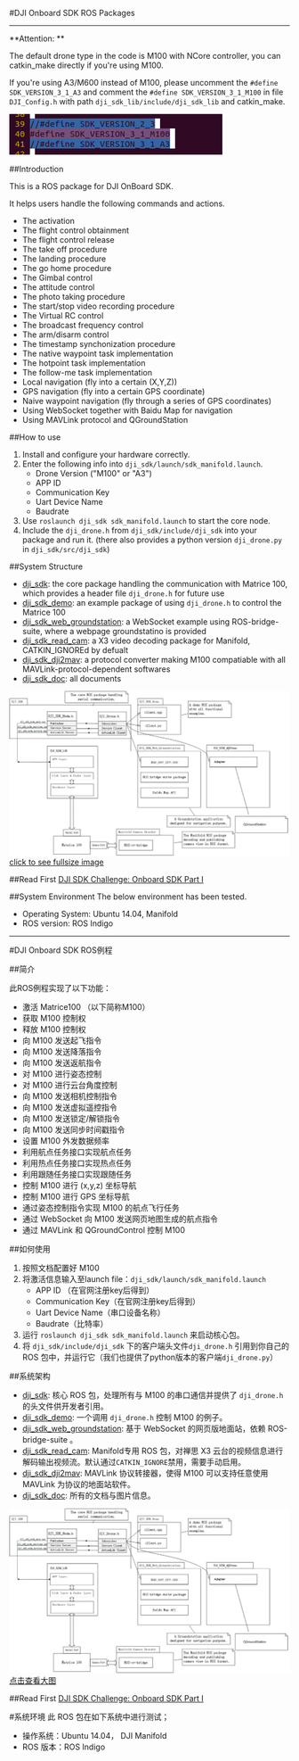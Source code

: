 #DJI Onboard SDK ROS Packages

----

**Attention: **

The default drone type in the code is M100 with NCore controller, you can catkin_make directly if you're using M100.

If you're using A3/M600 instead of M100, please uncomment the `#define SDK_VERSION_3_1_A3` and comment the `#define SDK_VERSION_3_1_M100` in file `DJI_Config.h` with path `dji_sdk_lib/include/dji_sdk_lib` and catkin_make.

![](dji_sdk_doc/m100_a3.png)

##Introduction

This is a ROS package for DJI OnBoard SDK.

It helps users handle the following commands and actions.

* The activation
* The flight control obtainment
* The flight control release
* The take off procedure
* The landing procedure
* The go home procedure
* The Gimbal control
* The attitude control
* The photo taking procedure
* The start/stop video recording procedure
* The Virtual RC control
* The broadcast frequency control
* The arm/disarm control
* The timestamp synchonization procedure
* The native waypoint task implementation
* The hotpoint task implementation
* The follow-me task implementation
* Local navigation (fly into a certain (X,Y,Z))
* GPS navigation (fly into a certain GPS coordinate)
* Naive waypoint navigation (fly through a series of GPS coordinates)
* Using WebSocket together with Baidu Map for navigation 
* Using MAVLink protocol and QGroundStation

##How to use
1. Install and configure your hardware correctly.
2. Enter the following info into `dji_sdk/launch/sdk_manifold.launch`.
	* Drone Version ("M100" or "A3")
	* APP ID
	* Communication Key
	* Uart Device Name
	* Baudrate
3. Use `roslaunch dji_sdk sdk_manifold.launch` to start the core node.
4. Include the `dji_drone.h` from `dji_sdk/include/dji_sdk` into your package and run it. (there also provides a python version `dji_drone.py` in `dji_sdk/src/dji_sdk`)


##System Structure
* [dji_sdk](dji_sdk): the core package handling the communication with Matrice 100, which provides a header file `dji_drone.h` for future use
* [dji_sdk_demo](dji_sdk_demo): an example package of using `dji_drone.h` to control the Matrice 100
* [dji_sdk_web_groundstation](dji_sdk_web_groundstation): a WebSocket example using ROS-bridge-suite, where a webpage groundstatino is provided
* [dji_sdk_read_cam](dji_sdk_read_cam): a X3 video decoding package for Manifold, CATKIN_IGNOREd by defualt
* [dji_sdk_dji2mav](dji_sdk_dji2mav): a protocol converter making M100 compatiable with all MAVLink-protocol-dependent softwares
* [dji_sdk_doc](dji_sdk_doc): all documents

![image](dji_sdk_doc/structure.jpg)
[click to see fullsize image](https://raw.githubusercontent.com/dji-sdk/Onboard-SDK-ROS/2.3/dji_sdk_doc/structure.jpg)

##Read First
[DJI SDK Challenge: Onboard SDK Part I](dji_sdk_doc/whatToKnowI.md)

##System Environment
The below environment has been tested.
* Operating System: Ubuntu 14.04, Manifold
* ROS version: ROS Indigo

---

#DJI Onboard SDK ROS例程

##简介

此ROS例程实现了以下功能：

* 激活 Matrice100 （以下简称M100）
* 获取 M100 控制权
* 释放 M100 控制权
* 向 M100 发送起飞指令
* 向 M100 发送降落指令
* 向 M100 发送返航指令
* 对 M100 进行姿态控制
* 对 M100 进行云台角度控制
* 向 M100 发送相机控制指令
* 向 M100 发送虚拟遥控指令
* 向 M100 发送锁定/解锁指令
* 向 M100 发送同步时间戳指令
* 设置 M100 外发数据频率
* 利用航点任务接口实现航点任务
* 利用热点任务接口实现热点任务
* 利用跟随任务接口实现跟随任务
* 控制 M100 进行 (x,y,z) 坐标导航
* 控制 M100 进行 GPS 坐标导航
* 通过姿态控制指令实现 M100 的航点飞行任务
* 通过 WebSocket 向 M100 发送网页地图生成的航点指令
* 通过 MAVLink 和 QGroundControl 控制 M100

##如何使用

1. 按照文档配置好 M100 
2. 将激活信息输入至launch file：`dji_sdk/launch/sdk_manifold.launch`
	* APP ID （在官网注册key后得到）
	* Communication Key（在官网注册key后得到）
	* Uart Device Name（串口设备名称）
	* Baudrate（比特率）
3. 运行 `roslaunch dji_sdk sdk_manifold.launch` 来启动核心包。
4. 将 `dji_sdk/include/dji_sdk` 下的客户端头文件`dji_drone.h` 引用到你自己的 ROS 包中，并运行它（我们也提供了python版本的客户端`dji_drone.py`）

##系统架构
* [dji_sdk](dji_sdk): 核心 ROS 包，处理所有与 M100 的串口通信并提供了 `dji_drone.h`的头文件供开发者引用。
* [dji_sdk_demo](dji_sdk_demo): 一个调用 `dji_drone.h` 控制 M100 的例子。
* [dji_sdk_web_groundstation](dji_sdk_web_groundstation): 基于 WebSocket 的网页版地面站，依赖 ROS-bridge-suite 。
* [dji_sdk_read_cam](dji_sdk_read_cam): Manifold专用 ROS 包，对禅思 X3 云台的视频信息进行解码输出视频流。默认通过`CATKIN_IGNORE`禁用，需要手动启用。
* [dji_sdk_dji2mav](dji_sdk_dji2mav): MAVLink 协议转接器，使得 M100 可以支持任意使用 MAVLink 为协议的地面站软件。
* [dji_sdk_doc](dji_sdk_doc): 所有的文档与图片信息。

![image](dji_sdk_doc/structure.jpg)
[点击查看大图](https://raw.githubusercontent.com/dji-sdk/Onboard-SDK-ROS/2.3/dji_sdk_doc/structure.jpg)

##Read First
[DJI SDK Challenge: Onboard SDK Part I](dji_sdk_doc/whatToKnowI.md)

#系统环境
此 ROS 包在如下系统中进行测试；
* 操作系统：Ubuntu 14.04， DJI Manifold
* ROS 版本：ROS Indigo
